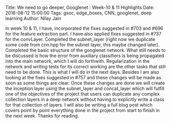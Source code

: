 Title: We need to go deeper, Googlenet : Week-10 & 11 Highlights
Date: 2016-08-12 15:00:00
Tags: gsoc, edge_boxes, CNN, googlenet, deep learning
Author: Nilay Jain

In week 10 & 11, I have, incorporated the fixes suggested in #703 and #696 for the feature extraction part. I have also applied fixes suggested in #737 for the convLayer. Completed the subnet_layer (right now we duplicate some code from cnn.hpp for the subnet layer, this maybe changed later). Completed the basic structure of the googlenet network. What still needs to be discussed is how the error from auxillary classifiers is being propagated into the main network, which I will do forthwith. Regularization in the network and writing tests for its correct working are the other tasks that still need to be done. This is what I will do in the next days. Besides I am also looking at the fixes suggested in #757 and these changes will be made as soon as some things are clear. Once these changes are done we will create the inception layer using the subnet_layer and concat_layer which will fulfill one of the objectives of the project that users can duplicate any complex collection layers in a deep network without having to explicitly write a class for that collection of layers. I will also be writing a full blog post which covers point by point everything done in the project from start to finish in the next week. Thanks for reading.